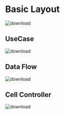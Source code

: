 # Basic Layout
![download](https://media.github.ecodesamsung.com/user/6933/files/c502a271-f798-44f0-95e1-d85da70c1148)




## UseCase
![download](https://media.github.ecodesamsung.com/user/6933/files/6881aca6-f8ea-4d1c-bce1-a3506845e649)




## Data Flow
![download](https://media.github.ecodesamsung.com/user/6933/files/56a0880a-a9de-4201-b1a3-cde91ac959a5)




## Cell Controller
![download](https://media.github.ecodesamsung.com/user/6933/files/6d798d6a-cd46-4cb6-a6d9-f7441193527a)



